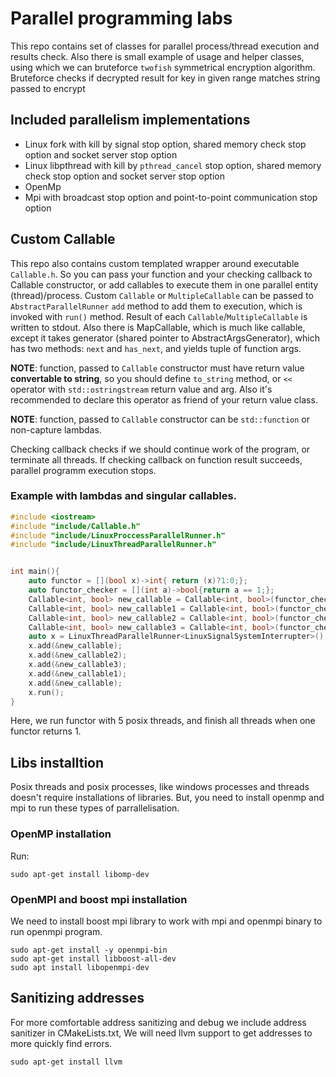 # Parallel programming labs

This repo contains set of classes for parallel process/thread execution and results check.
Also there is small example of usage and helper classes, using which we can bruteforce `twofish`
symmetrical encryption algorithm.
Bruteforce checks if decrypted result for key in given range matches string passed to encrypt
## Included parallelism implementations
* Linux fork with kill by signal stop option, shared memory check stop option and socket server stop option
* Linux libpthread with kill by `pthread_cancel` stop option, shared memory check stop option and socket server stop option
* OpenMp 
* Mpi with broadcast stop option and point-to-point communication stop option

## Custom Callable
This repo also contains custom templated wrapper around executable `Callable.h`.
So you can pass your function and your checking callback to Callable constructor,
or add callables to execute them in one parallel entity (thread)/process.
Custom `Callable` or `MultipleCallable` can be passed to `AbstractParallelRunner` `add` method
to add them to execution, which is invoked with `run()` method.
Result of each `Callable`/`MultipleCallable` is written to stdout. 
Also there is MapCallable, which is much like callable, except it takes generator (shared pointer to AbstractArgsGenerator),
which has two methods: `next` and `has_next`, and yields tuple of function args.

**NOTE**: function, passed to `Callable` constructor must have return value **convertable to string**,
so you should define `to_string` method, or `<<` operator with `std::ostringstream` return value
and arg. Also it's recommended to declare this operator as friend of your return value class. 

**NOTE**: function, passed to `Callable` constructor can be `std::function` or non-capture lambdas.

Checking callback checks if we should continue work of the program, or terminate all threads.
If checking callback on function result succeeds, parallel programm execution stops.


### Example with lambdas and singular callables.

```c++
#include <iostream>
#include "include/Callable.h"
#include "include/LinuxProccessParallelRunner.h"
#include "include/LinuxThreadParallelRunner.h"


int main(){
    auto functor = [](bool x)->int{ return (x)?1:0;};
    auto functor_checker = [](int a)->bool{return a == 1;};
    Callable<int, bool> new_callable = Callable<int, bool>(functor_checker, functor, false);
    Callable<int, bool> new_callable1 = Callable<int, bool>(functor_checker, functor, false);
    Callable<int, bool> new_callable2 = Callable<int, bool>(functor_checker, functor, true);
    Callable<int, bool> new_callable3 = Callable<int, bool>(functor_checker, functor, false);
    auto x = LinuxThreadParallelRunner<LinuxSignalSystemInterrupter>();
    x.add(&new_callable);
    x.add(&new_callable2);
    x.add(&new_callable3);
    x.add(&new_callable1);
    x.add(&new_callable);
    x.run();
}
```  
Here, we run functor with 5 posix threads, and finish all threads when one functor returns 1.

## Libs installtion

Posix threads and posix processes, like windows processes and threads doesn't require installations of libraries.
But, you need to install openmp and mpi to run these types of parrallelisation.

### OpenMP installation
Run:
```shell script
sudo apt-get install libomp-dev
```

### OpenMPI and boost mpi installation
We need to install boost mpi library to work with mpi and openmpi binary to run openmpi program.

```shell script
sudo apt-get install -y openmpi-bin
sudo apt-get install libboost-all-dev
sudo apt install libopenmpi-dev
```


## Sanitizing addresses
For more comfortable address sanitizing and debug we include address sanitizer in CMakeLists.txt,
We will need llvm support to get addresses to more quickly find errors.
```shell script
sudo apt-get install llvm
```

